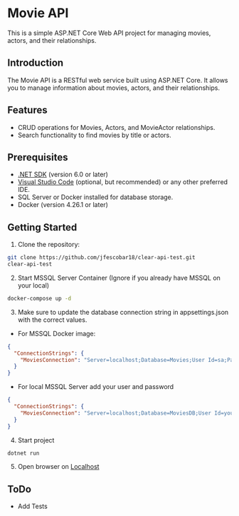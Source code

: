 # Movie API

This is a simple ASP.NET Core Web API project for managing movies, actors, and their relationships.

## Introduction

The Movie API is a RESTful web service built using ASP.NET Core. It allows you to manage information about movies, actors, and their relationships.

## Features

- CRUD operations for Movies, Actors, and MovieActor relationships.
- Search functionality to find movies by title or actors.

## Prerequisites

- [.NET SDK](https://dotnet.microsoft.com/download) (version 6.0 or later)
- [Visual Studio Code](https://code.visualstudio.com/) (optional, but recommended) or any other preferred IDE.
- SQL Server or Docker installed for database storage.
- Docker (version 4.26.1 or later)

## Getting Started

1. Clone the repository:

```bash
git clone https://github.com/jfescobar18/clear-api-test.git
clear-api-test
```

2. Start MSSQL Server Container (Ignore if you already have MSSQL on your local)
```bash
docker-compose up -d
```
3. Make sure to update the database connection string in appsettings.json with the correct values.

- For MSSQL Docker image: 
```json
{
  "ConnectionStrings": {
    "MoviesConnection": "Server=localhost;Database=Movies;User Id=sa;Password=sol@aireDeAstor4;"
  }
}
```
- For local MSSQL Server add your user and password
```json
{
  "ConnectionStrings": {
    "MoviesConnection": "Server=localhost;Database=MoviesDB;User Id=your_username;Password=your_password;"
  }
}
```

4. Start project
```bash
dotnet run
```

5. Open browser on [Localhost](http://localhost:7172)

## ToDo

- Add Tests